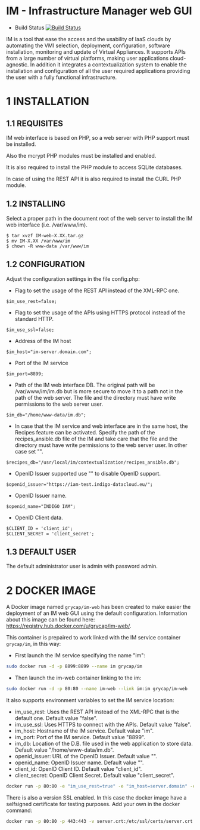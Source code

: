 IM - Infrastructure Manager web GUI
===================================

* Build Status [![Build Status](http://jenkins.i3m.upv.es/buildStatus/icon?job=grycap/im-web-unit)](http://jenkins.i3m.upv.es:8080/job/grycap/job/im-web-unit/)

IM is a tool that ease the access and the usability of IaaS clouds by automating
the VMI selection, deployment, configuration, software installation, monitoring
and update of Virtual Appliances. It supports APIs from a large number of
virtual platforms, making user applications cloud-agnostic. In addition it
integrates a contextualization system to enable the installation and
configuration of all the user required applications providing the user with a
fully functional infrastructure.


1 INSTALLATION
===============

1.1 REQUISITES
--------------

IM web interface is based on PHP, so a web server with PHP support must be installed.

Also the mcrypt PHP modules must be installed and enabled.

It is also required to install the PHP module to access SQLite databases.

In case of using the REST API it is also required to install the CURL PHP module.

1.2 INSTALLING
--------------

Select a proper path in the document root of the web server to install the IM web interface
(i.e. /var/www/im).

```
$ tar xvzf IM-web-X.XX.tar.gz
$ mv IM-X.XX /var/www/im
$ chown -R www-data /var/www/im
```

1.2 CONFIGURATION
--------------

Adjust the configuration settings in the file config.php:

* Flag to set the usage of the REST API instead of the XML-RPC one.
```
$im_use_rest=false;
```
* Flag to set the usage of the APIs using HTTPS protocol instead of the standard HTTP.
```
$im_use_ssl=false;
```
* Address of the IM host
```
$im_host="im-server.domain.com";
```
* Port of the IM service
```
$im_port=8899;
```
* Path of the IM web interface DB. The original path will be /var/www/im/im.db
  but is more secure to move it to a path not in the path of the web server.
  The file and the directory must have write permissions to the web server user.
```
$im_db="/home/www-data/im.db";
```
* In case that the IM service and web interface are in the same host, the Recipes
  feature can be activated. Specify the path of the recipes_ansible.db file of the
  IM and take care that the file and the directory must have write permissions to
  the web server user. In other case set "".
```
$recipes_db="/usr/local/im/contextualization/recipes_ansible.db";
```
* OpenID Issuer supported use "" to disable OpenID support.
```
$openid_issuer="https://iam-test.indigo-datacloud.eu/";
```
* OpenID Issuer name.
```
$openid_name="INDIGO IAM";
```
* OpenID Client data.
```
$CLIENT_ID = 'client_id';
$CLIENT_SECRET = 'client_secret';
```

1.3 DEFAULT USER
----------------

The default administrator user is admin with password admin.

2 DOCKER IMAGE
===============

A Docker image named `grycap/im-web` has been created to make easier the deployment of an IM web GUI using the 
default configuration. Information about this image can be found here: https://registry.hub.docker.com/u/grycap/im-web/.

This container is prepaired to work linked with the IM service container `grycap/im`, in this way:

* First launch the IM service specifying the name "im":

```sh
sudo docker run -d -p 8899:8899 --name im grycap/im 
```

* Then launch the im-web container linking to the im:

```sh
sudo docker run -d -p 80:80 --name im-web --link im:im grycap/im-web 
```

It also supports environment variables to set the IM service location:

  * im_use_rest: Uses the REST API instead of the XML-RPC that is the default one. Default value "false".
  * im_use_ssl: Uses HTTPS to connect with the APIs. Default value "false".
  * im_host: Hostname of the IM service. Default value "im".
  * im_port: Port of the IM service. Default value "8899".
  * im_db: Location of the D.B. file used in the web application to store data. Default value "/home/www-data/im.db".
  * openid_issuer: URL of the OpenID Issuer. Default value "".
  * openid_name: OpenID Issuer name. Default value "".
  * client_id: OpenID Client ID. Default value "client_id".
  * client_secret: OpenID Client Secret. Default value "client_secret".

```sh
docker run -p 80:80 -e "im_use_rest=true" -e "im_host=server.domain" -e "im_port=8800" -d grycap/im-web
```

There is also a version SSL enabled. In this case the docker image have a selfsigned certificate for testing purposes. Add your own in the docker command:

```sh
docker run -p 80:80 -p 443:443 -v server.crt:/etc/ssl/certs/server.crt -v server.key:/etc/ssl/certs/server.key -d grycap/im-web
```